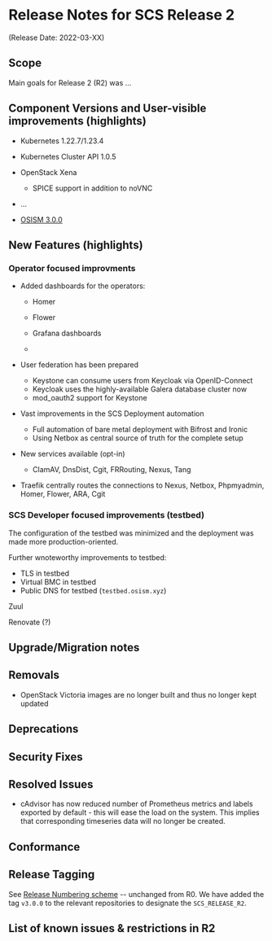 # Release Notes for SCS Release 2
(Release Date: 2022-03-XX)

## Scope

Main goals for Release 2 (R2) was ...

## Component Versions and User-visible improvements (highlights)

* Kubernetes 1.22.7/1.23.4
* Kubernetes Cluster API 1.0.5
* OpenStack Xena
  - SPICE support in addition to noVNC

* ...


* [OSISM 3.0.0](https://github.com/osism/release/blob/main/notes/3.0.0/NOTES.md)

## New Features (highlights)

### Operator focused improvments

* Added dashboards for the operators:
  - Homer
  - Flower
  - Grafana dashboards

  - 
* User federation has been prepared
  - Keystone can consume users from Keycloak via OpenID-Connect
  - Keycloak uses the highly-available Galera database cluster now
  - mod_oauth2 support for Keystone

* Vast improvements in the SCS Deployment automation 
  - Full automation of bare metal deployment with Bifrost and Ironic
  - Using Netbox as central source of truth for the complete setup

* New services available (opt-in)
  - ClamAV, DnsDist, Cgit, FRRouting, Nexus, Tang

* Traefik centrally routes the connections to Nexus, Netbox, Phpmyadmin, Homer, Flower, ARA, Cgit

### SCS Developer focused improvements (testbed)

The configuration of the testbed was minimized and the deployment was made more production-oriented.

Further wnoteworthy improvements to testbed:
* TLS in testbed
* Virtual BMC in testbed
* Public DNS for testbed (`testbed.osism.xyz`)

Zuul 

Renovate (?)


## Upgrade/Migration notes

## Removals

* OpenStack Victoria images are no longer built and thus no longer kept updated

## Deprecations

## Security Fixes

## Resolved Issues

* cAdvisor has now reduced number of Prometheus metrics and labels exported by 
default - this will ease the load on the system.
This implies that corresponding timeseries data will no longer be created.

## Conformance

## Release Tagging

See [Release Numbering scheme](../Design-Docs/Release-Numbering-Scheme.md) -- unchanged from R0.
We have added the tag `v3.0.0` to the relevant repositories to designate the `SCS_RELEASE_R2`.

## List of known issues & restrictions in R2
